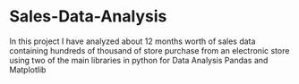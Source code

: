 # Sales-Data-Analysis
In this project I have analyzed about 12 months worth of sales data containing hundreds of thousand of store purchase from an electronic store using two of the main libraries in python for Data Analysis Pandas and Matplotlib
